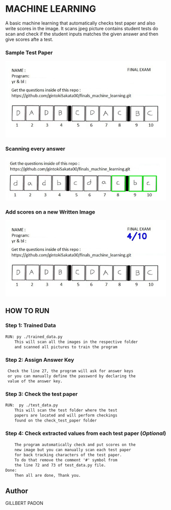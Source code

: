 
# MACHINE LEARNING
A basic machine learning that automatically checks test paper and also write scores in the image. It scans jpeg picture contains student tests do scan and check if the student inputs matches the given answer and then give scores afte a test.

### Sample Test Paper
![this is demo](/demo_test.jpg)
### Scanning every answer
![this is demo](/demo_scan.jpg)
### Add scores on a new Written Image
![this is demo](/demo.jpg)

## HOW TO RUN

### Step 1: Trained Data
```
RUN: py ./trained_data.py
    This will scan all the images in the respective folder 
    and scanned all pictures to train the program
```    
### Step 2: Assign Answer Key
```
 Check the line 27, the program will ask for answer keys 
 or you can manually define the password by declaring the
 value of the answer key.
``` 
### Step 3: Check the test paper
```
RUN:  py ./test_data.py 
    This will scan the test folder where the test
    papers are located and will perform checkings 
    found on the check_test_paper folder
```    
### Step 4: Check extracted values from each test paper (*Optional*)
```
    The program automatically check and put scores on the 
    new image but you can manually scan each test paper 
    for back tracking characters of the test paper. 
    To do that remove the comment '#' symbol from 
    the line 72 and 73 of test_data.py file.
Done:
    Then all are done, Thank you.
```
## Author
GILLBERT PADON

